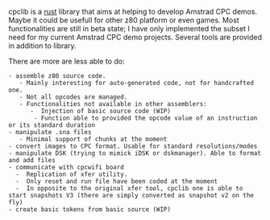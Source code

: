 cpclib is a [rust](https://www.rust-lang.org/) library that aims at helping to develop Amstrad CPC demos. 
Maybe it could be usefull for other z80 platform or even games. 
Most functionalities are still in beta state;
I have only implemented the subset I need for my current Amstrad CPC demo projects. 
Several tools are provided in addition to library.

There are more are less able to do:

    - assemble z80 source code.
       - Mainly interesting for auto-generated code, not for handcrafted one.
       - Not all opcodes are managed.
       - Functionalities not available in other assemblers:
          -  Injection of basic source code (WIP)
           - Function able to provided the opcode value of an instruction or its standard duration
    - manipulate .sna files
       - Minimal support of chunks at the moment
    - convert images to CPC format. Usable for standard resolutions/modes
    - manipulate DSK (trying to mimick iDSK or dskmanager). Able to format and add files
    - communicate with cpcwifi board
      -  Replication of xfer utility.
      -  Only reset and run file have been coded at the moment
      -  In opposite to the original xfer tool, cpclib one is able to start snapshots V3 (there are simply converted as snapshot v2 on the fly)
    - create basic tokens from basic source (WIP)
